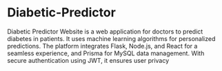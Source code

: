 # Diabetic-Predictor
Diabetic Predictor Website is a web application for doctors to predict diabetes in patients. It uses machine learning algorithms for personalized predictions. The platform integrates Flask, Node.js, and React for a seamless experience, and Prisma for MySQL data management. With secure authentication using JWT, it ensures user privacy 
